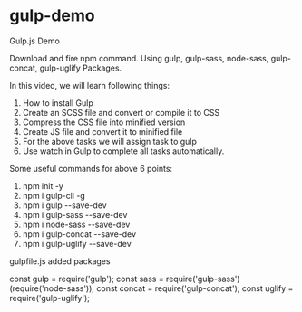 # gulp-demo
Gulp.js Demo

Download and fire npm command.
Using gulp, gulp-sass, node-sass, gulp-concat, gulp-uglify Packages.

In this video, we will learn following things:
1. How to install Gulp
2. Create an SCSS file and convert or compile it to CSS
3. Compress the CSS file into minified version
4. Create JS file and convert it to minified file
5. For the above tasks we will assign task to gulp
6. Use watch in Gulp to complete all tasks automatically.

Some useful commands for above 6 points:
1. npm init -y
2. npm i gulp-cli -g
3. npm i gulp --save-dev
4. npm i gulp-sass --save-dev
5. npm i node-sass --save-dev
6. npm i gulp-concat --save-dev
7. npm i gulp-uglify --save-dev


gulpfile.js added packages

const gulp = require('gulp');
const sass = require('gulp-sass')(require('node-sass'));
const concat = require('gulp-concat');
const uglify = require('gulp-uglify');
